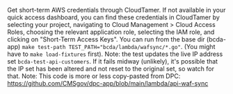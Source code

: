 Get short-term AWS credentials through CloudTamer. If not available in your quick access dashboard, you can find these credentials in CloudTamer by selecting your project, navigating to Cloud Management > Cloud Access Roles, choosing the relevant application role, selecting the IAM role, and clicking on "Short-Term Access Keys".
You can run from the base dir (bcda-app) `make test-path TEST_PATH="bcda/lambda/wafsync/*.go"`.  (You might have to `make load-fixtures` first).
Note: the test updates the live IP address set `bcda-test-api-customers`. If it fails midway (unlikely), it's possible that the IP set has been altered and not reset to the original set, so watch for that.
Note: This code is more or less copy-pasted from DPC: https://github.com/CMSgov/dpc-app/blob/main/lambda/api-waf-sync